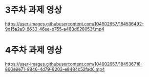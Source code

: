 # 3주차 과제 영상

https://user-images.githubusercontent.com/104902657/184536492-9d15a2a9-8633-46ee-b755-a483d628053f.mp4

# 4주차 과제 영상


https://user-images.githubusercontent.com/104902657/184536718-860e9e71-9846-4d79-8203-e8484c52fad6.mp4




